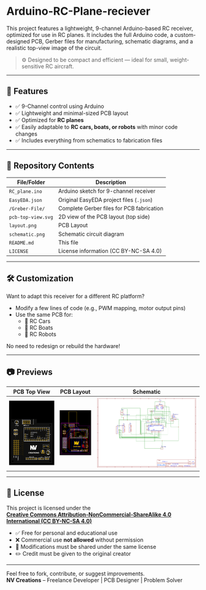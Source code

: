 # Arduino-RC-Plane-reciever

This project features a lightweight, 9-channel Arduino-based RC receiver, optimized for use in RC planes. It includes the full Arduino code, a custom-designed PCB, Gerber files for manufacturing, schematic diagrams, and a realistic top-view image of the circuit.

> ⚙️ Designed to be compact and efficient — ideal for small, weight-sensitive RC aircraft.

---

## 🔧 Features

- ✅ 9-Channel control using Arduino
- ✅ Lightweight and minimal-sized PCB layout
- ✅ Optimized for **RC planes**
- ✅ Easily adaptable to **RC cars, boats, or robots** with minor code changes
- ✅ Includes everything from schematics to fabrication files

---

## 📁 Repository Contents

| File/Folder         | Description |
|---------------------|-------------|
| `RC_plane.ino`      | Arduino sketch for 9-channel receiver |
| `EasyEDA.json`      | Original EasyEDA project files (`.json`) |
| `/Greber-File/`     | Complete Gerber files for PCB fabrication |
| `pcb-top-view.svg`  | 2D view of the PCB layout (top side) |
| `layout.png`        | PCB Layout |
| `schematic.png`     | Schematic circuit diagram |
| `README.md`         | This file |
| `LICENSE`           | License information (CC BY-NC-SA 4.0) |

---

## 🛠️ Customization

Want to adapt this receiver for a different RC platform?

- Modify a few lines of code (e.g., PWM mapping, motor output pins)
- Use the same PCB for:
  - 🚗 RC Cars
  - 🚤 RC Boats
  - 🤖 RC Robots

No need to redesign or rebuild the hardware!

---

## 📷 Previews

| PCB Top View | PCB Layout | Schematic |
|--------------|------------|-----------|
| ![Top View](pcb-top-view.svg) | ![Layout](layout.png) | ![Schematic](schematic.png) |

---

## 🧾 License

This project is licensed under the  
**[Creative Commons Attribution-NonCommercial-ShareAlike 4.0 International (CC BY-NC-SA 4.0)](https://creativecommons.org/licenses/by-nc-sa/4.0/)**

- ✅ Free for personal and educational use
- ❌ Commercial use **not allowed** without permission
- 🔄 Modifications must be shared under the same license
- ✏️ Credit must be given to the original creator

---

Feel free to fork, contribute, or suggest improvements.  
**NV Creations** – Freelance Developer | PCB Designer | Problem Solver
